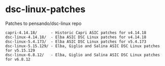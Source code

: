 # dsc-linux-patches
Patches to pensando/dsc-linux repo

```
capri-4.14.18/      - Historic Capri ASIC patches for v4.14.18
dsc-linux-4.14.18/  - Elba ASIC DSC Linux patches for v4.14.18
dsc-linux-5.4.173/  - Elba ASIC DSC Linux patches for v5.4.173
dsc-linux-5.15.129/ - Elba, Giglio and Salina ASIC DSC Linux patches for v5.15.129
dsc-linux-6.8.12/   - Elba, Giglio and Salina ASIC DSC Linux patches for v6.8.12
```
